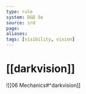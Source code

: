 ```yaml
---
type: rule
system: D&D 5e
source: srd
page:
aliases:
tags: [visibility, vision]
---
```


# [[darkvision]]

![[06 Mechanics#^darkvision]]
